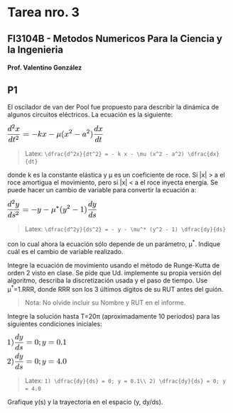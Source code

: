 # Tarea nro. 3
## FI3104B - Metodos Numericos Para la Ciencia y la Ingenieria
#### Prof. Valentino González

## P1
El oscilador de van der Pool fue propuesto para describir la dinámica de algunos circuitos eléctricos. La ecuación es la siguiente:

<img src='eqs/van_der_pool_1.png' alt='van de Pool eqn.' height='40'>

> Latex:
    `\dfrac{d^2x}{dt^2} = - k x - \mu (x^2 - a^2) \dfrac{dx}{dt}`

donde k es la constante elástica y &mu; es un coeficiente de roce. Si |x| > a el roce amortigua el movimiento, pero si |x| < a el roce inyecta energía. Se puede hacer un cambio de variable para convertir la ecuación a:

<img src='eqs/van_der_pool_2.png' alt='van de Pool eqn. transformada' height='40'>

> Latex:
    `\dfrac{d^2y}{ds^2} = - y - \mu^* (y^2 - 1) \dfrac{dy}{ds}`

con lo cual ahora la ecuación sólo depende de un parámetro, &mu;<sup>\*</sup>. Indique cuál es el cambio de variable realizado.

Integre la ecuación de movimiento usando el método de Runge-Kutta de orden 2 visto en clase. Se pide que Ud. implemente su propia versión del algoritmo, describa la discretización usada y el paso de tiempo. Use &mu;<sup>\*</sup>=1.RRR, donde RRR son los 3 últimos dígitos de su RUT antes del guión.

> Nota: No olvide incluir su Nombre y RUT en el informe.

Integre la solución hasta T=20&pi; (aproximadamente 10 períodos) para las siguientes condiciones iniciales:

<img src='eqs/iniciales.png' alt='condiciones iniciales' height='80'>

>Latex:
    `1) \dfrac{dy}{ds} = 0; y = 0.1\\
     2) \dfrac{dy}{ds} = 0; y = 4.0`

Grafique y(s) y la trayectoria en el espacio (y, dy/ds).


